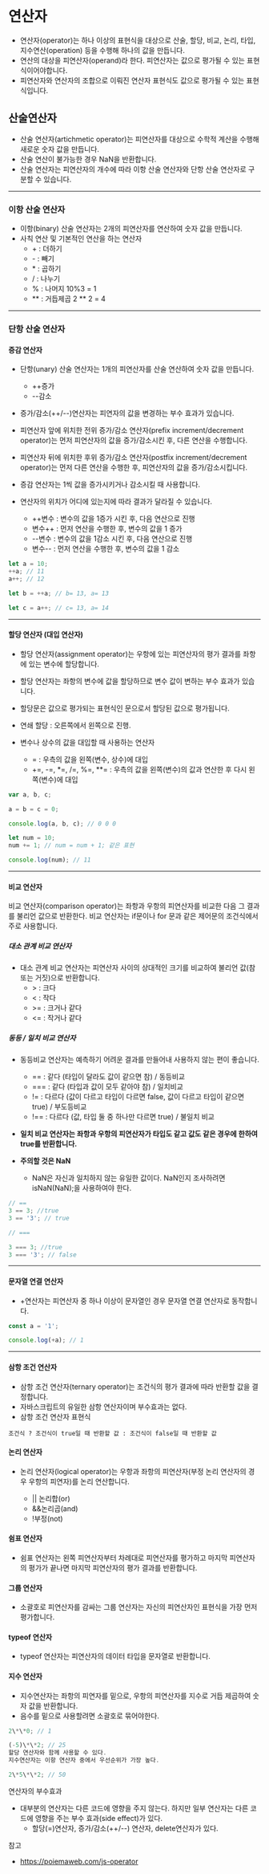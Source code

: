 # 연산자

- 연산자(operator)는 하나 이상의 표현식을 대상으로 산술, 할당, 비교, 논리, 타입, 지수연산(operation) 등을 수행해 하나의 값을 만듭니다.
- 연산의 대상을 피연산자(operand)라 한다. 피연산자는 값으로 평가될 수 있는 표현식이어야합니다.
- 피연산자와 연산자의 조합으로 이뤄진 연산자 표현식도 값으로 평가될 수 있는 표현식입니다.

## 산술연산자

- 산술 연산자(artichmetic operator)는 피연산자를 대상으로 수학적 계산을 수행해 새로운 숫자 값을 만듭니다.
- 산술 연산이 불가능한 경우 NaN을 반환합니다.
- 산술 연산자는 피연산자의 개수에 따라 이항 산술 연산자와 단항 산술 연산자로 구분할 수 있습니다.

---

### 이항 산술 연산자

- 이항(binary) 산술 연산자는 2개의 피연산자를 연산하여 숫자 값을 만듭니다.
- 사칙 연산 및 기본적인 연산을 하는 연산자
  - \+ : 더하기
  - \- : 빼기
  - \* : 곱하기
  - / : 나누기
  - % : 나머지 10%3 = 1
  - ** : 거듭제곱 2 ** 2 = 4

---

### 단항 산술 연산자

#### 증감 연산자

- 단항(unary) 산술 연산자는 1개의 피연산자를 산술 연산하여 숫자 값을 만듭니다.

  - ++증가
  - --감소

- 증가/감소(++/--)연산자는 피연자의 값을 변경하는 부수 효과가 있습니다.

- 피연산자 앞에 위치한 전위 증가/감소 연산자(prefix increment/decrement operator)는 먼저 피연산자의 값을 증가/감소시킨 후, 다른 연산을 수행합니다.

- 피연산자 뒤에 위치한 후위 증가/감소 연산자(postfix increment/decrement operator)는 먼저 다른 연산을 수행한 후, 피연산자의 값을 증가/감소시킵니다.
- 증감 연산자는 1씩 값을 증가시키거나 감소시킬 때 사용합니다.
- 연산자의 위치가 어디에 있는지에 따라 결과가 달라질 수 있습니다.
  - ++변수 : 변수의 값을 1증가 시킨 후, 다음 연산으로 진행
  - 변수++ : 먼저 연산을 수행한 후, 변수의 값을 1 증가
  - --변수 : 변수의 값을 1감소 시킨 후, 다음 연산으로 진행
  - 변수-- : 먼저 연산을 수행한 후, 변수의 값을 1 감소

```js
let a = 10;
++a; // 11
a++; // 12

let b = ++a; // b= 13, a= 13

let c = a++; // c= 13, a= 14
```

---

#### 할당 연산자 (대입 연산자)

- 할당 연산자(assignment operator)는 우항에 있는 피연산자의 평가 결과를 좌항에 있는 변수에 할당합니다.
- 할당 연산자는 좌항의 변수에 값을 할당하므로 변수 값이 변하는 부수 효과가 있습니다.
- 할당문은 값으로 평가되는 표현식인 문으로서 할당된 값으로 평가됩니다.

- 연쇄 할당 : 오른쪽에서 왼쪽으로 진행.
- 변수나 상수의 값을 대입할 때 사용하는 연산자
  - = : 우측의 값을 왼쪽(변수, 상수)에 대입
  - +=, -=, \*=, /=, %=, \*\*= : 우측의 값을 왼쪽(변수)의 값과 연산한 후 다시 왼쪽(변수)에 대입

```js
var a, b, c;

a = b = c = 0;

console.log(a, b, c); // 0 0 0

let num = 10;
num += 1; // num = num + 1; 같은 표현

console.log(num); // 11
```

---

#### 비교 연산자

비교 연산자(comparison operator)는 좌항과 우항의 피연산자를 비교한 다음 그 결과를 불리언 값으로 반환한다. 비교 연산자는 if문이나 for 문과 같은 제어문의 조건식에서 주로 사용합니다.

##### 대소 관계 비교 연산자

- 대소 관계 비교 연산자는 피연산자 사이의 상대적인 크기를 비교하여 불리언 값(참 또는 거짓)으로 반환합니다.
  - \> : 크다
  - \< : 작다
  - \>= : 크거나 같다
  - \<= : 작거나 같다

##### 동등 / 일치 비교 연산자

- 동등비교 연산자는 예측하기 어려운 결과를 만들어내 사용하지 않는 편이 좋습니다.

  - == : 같다 (타입이 달라도 값이 같으면 참) / 동등비교
  - === : 같다 (타입과 값이 모두 같아야 참) / 일치비교
  - != : 다르다 (값이 다르고 타입이 다르면 false, 값이 다르고 타입이 같으면 true) / 부도등비교
  - !== : 다르다 (값, 타입 둘 중 하나만 다르면 true) / 불일치 비교

- **일치 비교 연산자는 좌항과 우항의 피연산자가 타입도 같고 값도 같은 경우에 한하여 true를 반환합니다.**
- **주의할 것은 NaN**
  - NaN은 자신과 일치하지 않는 유일한 값이다. NaN인지 조사하려면 isNaN(NaN);을 사용하여야 한다.

```js
// ==
3 == 3; //true
3 == '3'; // true

// ===

3 === 3; //true
3 === '3'; // false
```

---

#### 문자열 연결 연산자

- +연산자는 피연산자 중 하나 이상이 문자열인 경우 문자열 연결 연산자로 동작합니다.

```js
const a = '1';

console.log(+a); // 1
```

---

#### 삼항 조건 연산자

- 삼항 조건 연산자(ternary operator)는 조건식의 평가 결과에 따라 반환할 값을 결정합니다.
- 자바스크립트의 유일한 삼항 연산자이며 부수효과는 없다.
- 삼항 조건 연산자 표현식

```
조건식 ? 조건식이 true일 때 반환할 값 : 조건식이 false일 때 반환할 값
```

#### 논리 연산자

- 논리 연산자(logical operator)는 우항과 좌항의 피연산자(부정 논리 연산자의 경우 우항의 피연자)를 논리 연산합니다.

  - || 논리합(or)
  - &&논리곱(and)
  - !부정(not)

#### 쉼표 연산자

- 쉼표 연산자는 왼쪽 피연산자부터 차례대로 피연산자를 평가하고 마지막 피연산자의 평가가 끝나면 마지막 피연산자의 평가 결과를 반환합니다.

#### 그룹 연산자

- 소괄호로 피연산자를 감싸는 그룹 연산자는 자신의 피연산자인 표현식을 가장 먼저 평가합니다.

#### typeof 연산자

- typeof 연산자는 피연산자의 데이터 타입을 문자열로 반환합니다.

#### 지수 연산자

- 지수연산자는 좌항의 피연자를 밑으로, 우항의 피연산자를 지수로 거듭 제곱하여 숫자 값을 반환합니다.
- 음수를 밑으로 사용할려면 소괄호로 묶어야한다.

```js
2\*\*0; // 1

(-5)\*\*2; // 25
할당 연산자와 함께 사용할 수 있다.
지수연산자는 이항 연산자 중에서 우선순위가 가장 높다.

2\*5\*\*2; // 50
```

연산자의 부수효과

- 대부분의 연산자는 다른 코드에 영향을 주지 않는다. 하지만 일부 연산자는 다른 코드에 영향을 주는 부수 효과(side effect)가 있다.
  - 할당(=)연산자, 증가/감소(++/--) 연산자, delete연산자가 있다.

참고

- https://poiemaweb.com/js-operator
